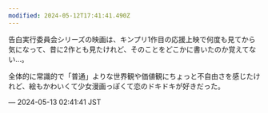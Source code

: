 ```yaml
---
modified: 2024-05-12T17:41:41.490Z
---
```


<p>告白実行委員会シリーズの映画は、キンプリ1作目の応援上映で何度も見てから気になって、昔に2作とも見たけれど、そのことをどこかに書いたのか覚えてない…。</p><p>全体的に常識的で「普通」よりな世界観や価値観にちょっと不自由さを感じたけれど、絵もかわいくて少女漫画っぽくて恋のドキドキが好きだった。</p>

&mdash; 2024-05-13 02:41:41 JST

<!-- Original URL: https://mastodon.social/@sakuramochi0/112429347732929460-->
